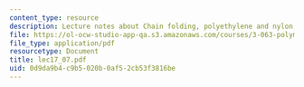 ```yaml
---
content_type: resource
description: Lecture notes about Chain folding, polyethylene and nylon, and spherulites.
file: https://ol-ocw-studio-app-qa.s3.amazonaws.com/courses/3-063-polymer-physics-spring-2007/0d9da9b4c9b5020b0af52cb53f3816be_lec17_07.pdf
file_type: application/pdf
resourcetype: Document
title: lec17_07.pdf
uid: 0d9da9b4-c9b5-020b-0af5-2cb53f3816be
---
```

